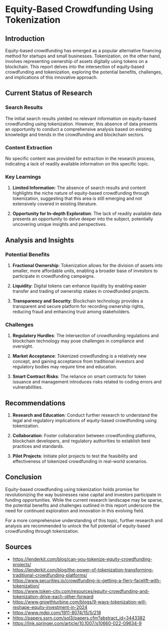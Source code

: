 # Equity-Based Crowdfunding Using Tokenization

## Introduction

Equity-based crowdfunding has emerged as a popular alternative financing method for startups and small businesses. Tokenization, on the other hand, involves representing ownership of assets digitally using tokens on a blockchain. This report delves into the intersection of equity-based crowdfunding and tokenization, exploring the potential benefits, challenges, and implications of this innovative approach.

## Current Status of Research

### Search Results

The initial search results yielded no relevant information on equity-based crowdfunding using tokenization. However, this absence of data presents an opportunity to conduct a comprehensive analysis based on existing knowledge and trends in the crowdfunding and blockchain sectors.

### Content Extraction

No specific content was provided for extraction in the research process, indicating a lack of readily available information on this specific topic.

### Key Learnings

1. **Limited Information**: The absence of search results and content highlights the niche nature of equity-based crowdfunding through tokenization, suggesting that this area is still emerging and not extensively covered in existing literature.

2. **Opportunity for In-depth Exploration**: The lack of readily available data presents an opportunity to delve deeper into the subject, potentially uncovering unique insights and perspectives.

## Analysis and Insights

### Potential Benefits

1. **Fractional Ownership**: Tokenization allows for the division of assets into smaller, more affordable units, enabling a broader base of investors to participate in crowdfunding campaigns.

2. **Liquidity**: Digital tokens can enhance liquidity by enabling easier transfer and trading of ownership stakes in crowdfunded projects.

3. **Transparency and Security**: Blockchain technology provides a transparent and secure platform for recording ownership rights, reducing fraud and enhancing trust among stakeholders.

### Challenges

1. **Regulatory Hurdles**: The intersection of crowdfunding regulations and blockchain technology may pose challenges in compliance and oversight.

2. **Market Acceptance**: Tokenized crowdfunding is a relatively new concept, and gaining acceptance from traditional investors and regulatory bodies may require time and education.

3. **Smart Contract Risks**: The reliance on smart contracts for token issuance and management introduces risks related to coding errors and vulnerabilities.

## Recommendations

1. **Research and Education**: Conduct further research to understand the legal and regulatory implications of equity-based crowdfunding using tokenization.

2. **Collaboration**: Foster collaboration between crowdfunding platforms, blockchain developers, and regulatory authorities to establish best practices and standards.

3. **Pilot Projects**: Initiate pilot projects to test the feasibility and effectiveness of tokenized crowdfunding in real-world scenarios.

## Conclusion

Equity-based crowdfunding using tokenization holds promise for revolutionizing the way businesses raise capital and investors participate in funding opportunities. While the current research landscape may be sparse, the potential benefits and challenges outlined in this report underscore the need for continued exploration and innovation in this evolving field.

For a more comprehensive understanding of this topic, further research and analysis are recommended to unlock the full potential of equity-based crowdfunding through tokenization.

## Sources

- https://lenderkit.com/blog/can-you-tokenize-equity-crowdfunding-projects/
- https://lenderkit.com/blog/the-power-of-tokenization-transforming-traditional-crowdfunding-platforms/
- https://www.securities.io/crowdfunding-is-getting-a-fiery-facelift-with-tokenization/
- https://www.token-city.com/resources/equity-crowdfunding-and-tokenization-drive-each-other-forward
- https://www.growthturbine.com/blogs/9-ways-tokenization-will-reshape-equity-investment-in-2024
- https://www.mdpi.com/1911-8074/15/5/218
- https://papers.ssrn.com/sol3/papers.cfm?abstract_id=3443382
- https://link.springer.com/article/10.1007/s10660-022-09634-9